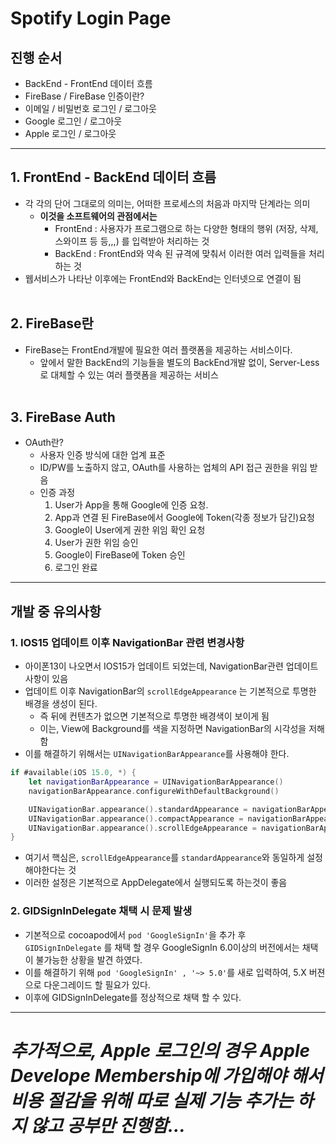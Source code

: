# Spotify Login Page

## 진행 순서
- BackEnd - FrontEnd 데이터 흐름
- FireBase / FireBase 인증이란? 
- 이메일 / 비밀번호 로그인 / 로그아웃
- Google 로그인 / 로그아웃
- Apple 로그인 / 로그아웃

---
## 1. FrontEnd - BackEnd 데이터 흐름
- 각 각의 단어 그대로의 의미는, 어떠한 프로세스의 처음과 마지막 단계라는 의미
    - **이것을 소프트웨어의 관점에서는**
        - FrontEnd : 사용자가 프로그램으로 하는 다양한 형태의 행위 (저장, 삭제, 스와이프 등 등,,,) 를 입력받아 처리하는 것
        - BackEnd : FrontEnd와 약속 된 규격에 맞춰서 이러한 여러 입력들을 처리하는 것
- 웹서비스가 나타난 이후에는 FrontEnd와 BackEnd는 인터넷으로 연결이 됨
    <br/><br/>
## 2. FireBase란 
- FireBase는 FrontEnd개발에 필요한 여러 플랫폼을 제공하는 서비스이다.
    - 앞에서 말한 BackEnd의 기능들을 별도의 BackEnd개발 없이, Server-Less로 대체할 수 있는 여러 플랫폼을 제공하는 서비스
   <br/><br/>
## 3. FireBase Auth
- OAuth란?
    - 사용자 인증 방식에 대한 업계 표준
    - ID/PW를 노출하지 않고, OAuth를 사용하는 업체의 API 접근 권한을 위임 받음
    - 인증 과정
        1. User가 App을 통해 Google에 인증 요청.
        2. App과 연결 된 FireBase에서 Google에 Token(각종 정보가 담긴)요청
        3. Google이 User에게 권한 위임 확인 요청
        4. User가 권한 위임 승인
        5. Google이 FireBase에 Token 승인
        6. 로그인 완료
---
## 개발 중 유의사항

### 1. IOS15 업데이트 이후 NavigationBar 관련 변경사항
- 아이폰13이 나오면서 IOS15가 업데이트 되었는데, NavigationBar관련 업데이트 사항이 있음
- 업데이트 이후 NavigationBar의 ```scrollEdgeAppearance``` 는 기본적으로 투명한 배경을 생성이 된다.
    - 즉 뒤에 컨텐츠가 없으면 기본적으로 투명한 배경색이 보이게 됨
    - 이는, View에 Background를 색을 지정하면 NavigationBar의 시각성을 저해함
- 이를 해결하기 위해서는 ```UINavigationBarAppearance```를 사용해야 한다.
```swift
if #available(iOS 15.0, *) {
    let navigationBarAppearance = UINavigationBarAppearance()
    navigationBarAppearance.configureWithDefaultBackground()

    UINavigationBar.appearance().standardAppearance = navigationBarAppearance
    UINavigationBar.appearance().compactAppearance = navigationBarAppearance
    UINavigationBar.appearance().scrollEdgeAppearance = navigationBarAppearance
}
```
- 여기서 핵심은, ```scrollEdgeAppearance```를 ```standardAppearance```와 동일하게 설정해야한다는 것
- 이러한 설정은 기본적으로 AppDelegate에서 실행되도록 하는것이 좋음

### 2. GIDSignInDelegate 채택 시 문제 발생
- 기본적으로 cocoapod에서 ```pod 'GoogleSignIn'```을 추가 후<br/>
 ```GIDSignInDelegate``` 를 채택 할 경우 GoogleSignIn 6.0이상의 버전에서는 채택이 불가능한 상황을 발견 하였다.
 - 이를 해결하기 위해 ```pod 'GoogleSignIn' , '~> 5.0'```를 새로 입력하여, 5.X 버젼으로 다운그레이드 할 필요가 있다.
 - 이후에 GIDSignInDelegate를 정상적으로 채택 할 수 있다.

 ---

 # _*추가적으로, Apple 로그인의 경우 Apple Develope Membership에 가입해야 해서 비용 절감을 위해 따로 실제 기능 추가는 하지 않고 공부만 진행함...*_